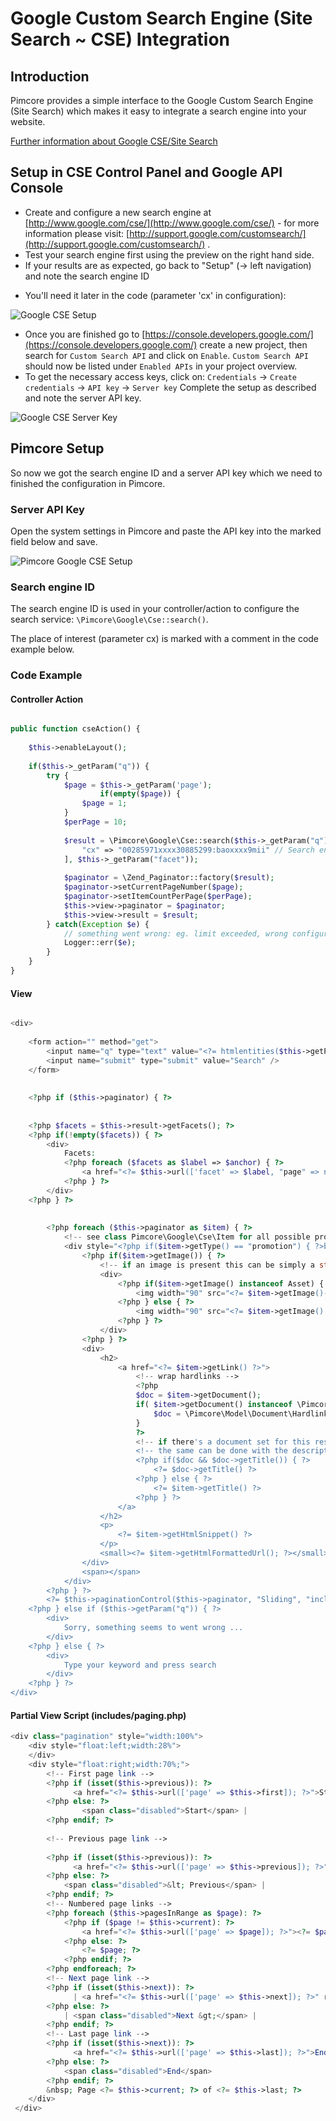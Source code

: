 # Google Custom Search Engine (Site Search ~ CSE) Integration

## Introduction
Pimcore provides a simple interface to the Google Custom Search Engine (Site Search) which 
makes it easy to integrate a search engine into your website. 

[Further information about Google CSE/Site Search](http://www.google.com/cse/)

## Setup in CSE Control Panel and Google API Console
* Create and configure a new search engine at [http://www.google.com/cse/](http://www.google.com/cse/) - 
for more information please visit: [http://support.google.com/customsearch/](http://support.google.com/customsearch/) .
* Test your search engine first using the preview on the right hand side. 
* If your results are as expected, go back to "Setup" (-> left navigation) and note the search engine ID 
- You'll need it later in the code (parameter 'cx'  in configuration): 

![Google CSE Setup](../img/cse1.png)

* Once you are finished go to [https://console.developers.google.com/](https://console.developers.google.com/) 
create a new project, then search for `Custom Search API` and click on `Enable`.
`Custom Search API` should now be listed under `Enabled APIs` in your project overview.
* To get the necessary access keys, click on: `Credentials` -> `Create credentials` -> `API key` -> `Server key`
Complete the setup as described and note the server API key.

![Google CSE Server Key](../img/cse2.png)


## Pimcore Setup
So now we got the search engine ID and a server API key which we need to finished the 
configuration in Pimcore. 

### Server API Key
Open the system settings in Pimcore and paste the API key into the marked field below and 
save. 

![Pimcore Google CSE Setup](../img/cse3.png)

### Search engine ID
The search engine ID is used in your controller/action to configure the search service: 
`\Pimcore\Google\Cse::search()`.

The place of interest (parameter cx) is marked with a comment in the code example below.
 

### Code Example

#### Controller Action
```php

public function cseAction() {
 
    $this->enableLayout();
 
    if($this->_getParam("q")) {
        try {
            $page = $this->_getParam('page');
                    if(empty($page)) {
                $page = 1;
            }
            $perPage = 10;
 
            $result = \Pimcore\Google\Cse::search($this->_getParam("q"), (($page-1) * $perPage), null, [
                "cx" => "00285971xxxx30885299:baoxxxx9mii" // Search engine ID
            ], $this->_getParam("facet"));
 
            $paginator = \Zend_Paginator::factory($result);
            $paginator->setCurrentPageNumber($page);
            $paginator->setItemCountPerPage($perPage);
            $this->view->paginator = $paginator;
            $this->view->result = $result;
        } catch(Exception $e) {
            // something went wrong: eg. limit exceeded, wrong configuration, ...
            Logger::err($e);
        }
    }
}
```

#### View
```php

<div>
 
    <form action="" method="get">
        <input name="q" type="text" value="<?= htmlentities($this->getParam("q"), ENT_QUOTES) ?>" />
        <input name="submit" type="submit" value="Search" />
    </form>
 
 
    <?php if ($this->paginator) { ?>
 
 
    <?php $facets = $this->result->getFacets(); ?>
    <?php if(!empty($facets)) { ?>
        <div>
            Facets:
            <?php foreach ($facets as $label => $anchor) { ?>
                <a href="<?= $this->url(['facet' => $label, "page" => null]); ?>"><?= $anchor ?></a>
            <?php } ?>
        </div>
    <?php } ?>
 
 
        <?php foreach ($this->paginator as $item) { ?>
            <!-- see class Pimcore\Google\Cse\Item for all possible properties -->
            <div style="<?php if($item->getType() == "promotion") { ?>background:green;<?php } ?>">
                <?php if($item->getImage()) { ?>
                    <!-- if an image is present this can be simply a string or an internal asset object -->
                    <div>
                        <?php if($item->getImage() instanceof Asset) { ?>
                            <img width="90" src="<?= $item->getImage()->getThumbnail("contentimages") ?>" />
                        <?php } else { ?>
                            <img width="90" src="<?= $item->getImage() ?>" />
                        <?php } ?>
                    </div>
                <?php } ?>
                <div>
                    <h2>
                        <a href="<?= $item->getLink() ?>">
                            <!-- wrap hardlinks -->
                            <?php
                            $doc = $item->getDocument();
                            if( $item->getDocument() instanceof \Pimcore\Model\Document\Hardlink ){
                                $doc = \Pimcore\Model\Document\Hardlink\Service::wrap($item->getDocument());
                            }
                            ?>
                            <!-- if there's a document set for this result use the original title without suffixes ... -->
                            <!-- the same can be done with the description and every other element relating to the document -->
                            <?php if($doc && $doc->getTitle()) { ?>
                                <?= $doc->getTitle() ?>
                            <?php } else { ?>
                                <?= $item->getTitle() ?>
                            <?php } ?>
                        </a>
                    </h2>
                    <p>
                        <?= $item->getHtmlSnippet() ?>
                    </p>
                    <small><?= $item->getHtmlFormattedUrl(); ?></small>
                </div>
                <span></span>
            </div>
        <?php } ?>
        <?= $this->paginationControl($this->paginator, "Sliding", "includes/paging.php"); ?>
    <?php } else if ($this->getParam("q")) { ?>
        <div>
            Sorry, something seems to went wrong ...
        </div>
    <?php } else { ?>
        <div>
            Type your keyword and press search
        </div>
    <?php } ?>
</div>
```

#### Partial View Script (includes/paging.php)
```php
<div class="pagination" style="width:100%">
    <div style="float:left;width:28%">
    </div>
    <div style="float:right;width:70%;">
        <!-- First page link -->
        <?php if (isset($this->previous)): ?>
              <a href="<?= $this->url(['page' => $this->first]); ?>">Start</a> |
        <?php else: ?>
                <span class="disabled">Start</span> |
        <?php endif; ?>
 
        <!-- Previous page link -->
 
        <?php if (isset($this->previous)): ?>
              <a href="<?= $this->url(['page' => $this->previous]); ?>" rel="prev">&lt; Previous</a> |
        <?php else: ?>
            <span class="disabled">&lt; Previous</span> |
        <?php endif; ?>
        <!-- Numbered page links -->
        <?php foreach ($this->pagesInRange as $page): ?>
            <?php if ($page != $this->current): ?>
                <a href="<?= $this->url(['page' => $page]); ?>"><?= $page; ?></a>
            <?php else: ?>
                <?= $page; ?>
            <?php endif; ?>
        <?php endforeach; ?>
        <!-- Next page link -->
        <?php if (isset($this->next)): ?>
              | <a href="<?= $this->url(['page' => $this->next]); ?>" rel="next">Next &gt;</a> |
        <?php else: ?>
            | <span class="disabled">Next &gt;</span> |
        <?php endif; ?>
        <!-- Last page link -->
        <?php if (isset($this->next)): ?>
              <a href="<?= $this->url(['page' => $this->last]); ?>">End</a>
        <?php else: ?>
            <span class="disabled">End</span>
        <?php endif; ?>
        &nbsp; Page <?= $this->current; ?> of <?= $this->last; ?>
    </div>
 </div>
```

